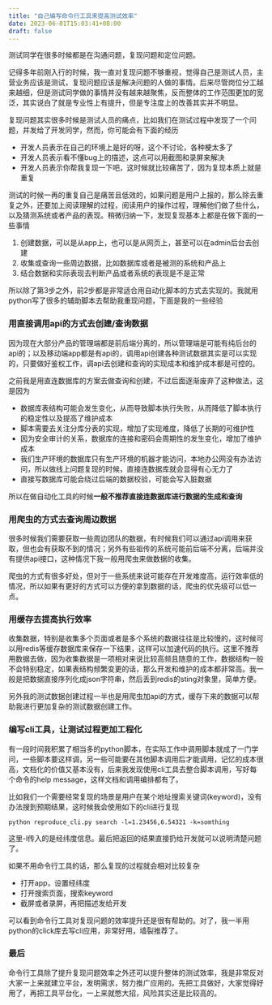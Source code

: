 ```yaml
---
title: "自己编写命令行工具来提高测试效率"
date: 2023-06-01T15:03:41+08:00
draft: false
---
```


测试同学在很多时候都是在沟通问题，复现问题和定位问题。

记得多年前刚入行的时候，我一直对复现问题不够重视，觉得自己是测试人员，主营业务应该是测试，复现问题应该是解决问题的人做的事情。后来尽管岗位分工越来越细，但是测试同学做的事情并没有越来越聚焦，反而整体的工作范围更加的宽泛，其实说白了就是专业性上有提升，但是专注度上的改善其实并不明显。

复现问题其实很多时候是测试人员的痛点，比如我们在测试过程中发现了一个问题，并发给了开发同学，然而，你可能会有下面的经历

* 开发人员表示在自己的环境上是好的呀，这个不讨论，各种梗太多了
* 开发人员表示看不懂bug上的描述，这点可以用截图和录屏来解决
* 开发人员表示你帮我复现一下吧，这时候就比较痛苦了，因为复现本质上就是重复

测试的时候一再的重复自己是痛苦且低效的，如果问题是用户上报的，那么除去重复之外，还要加上阅读理解的过程，阅读用户的操作过程，理解他们做了些什么，以及猜测系统或者产品的表现。稍微归纳一下，发现复现基本上都是在做下面的一些事情

1. 创建数据，可以是从app上，也可以是从网页上，甚至可以在admin后台去创建
2. 收集或查询一些周边数据，比如数据库或者是被测的系统和产品上
3. 结合数据和实际表现去判断产品或者系统的表现是不是正常

所以除了第3步之外，前2步都是非常适合用自动化脚本的方式去实现的。我就用python写了很多的辅助脚本去帮助我重现问题，下面是我的一些经验

### 用直接调用api的方式去创建/查询数据

因为现在大部分产品的管理端都是前后端分离的，所以管理端是可能有纯后台的api的；以及移动端app都是有api的，调用api创建各种测试数据其实是可以实现的，只要做好鉴权工作，调api去创建和查询的实现成本和维护成本都是可控的。

之前我是用直连数据库的方案去做查询和创建，不过后面逐渐废弃了这种做法，这是因为

* 数据库表结构可能会发生变化，从而导致脚本执行失败，从而降低了脚本执行的稳定性以及提高了维护成本
* 脚本需要去关注分库分表的实现，增加了实现难度，降低了长期的可维护性
* 因为安全审计的关系，数据库的连接和密码会周期性的发生变化，增加了维护成本
* 我们生产环境的数据库只有生产环境的机器才能访问，本地办公网没有办法访问，所以做线上问题复现的时候，直接连数据库就会显得有心无力了
* 直接写数据库可能会绕过后端的数据校验，可能会写入脏数据

所以在做自动化工具的时候**一般不推荐直接连数据库进行数据的生成和查询**


### 用爬虫的方式去查询周边数据

很多时候我们需要获取一些周边团队的数据，有时候我们可以通过api调用来获取，但也会有获取不到的情况；另外有些祖传的系统可能前后端不分离，后端并没有提供api接口，这种情况下我一般用爬虫来做数据的收集。

爬虫的方式有很多好处，但对于一些系统来说可能存在开发难度高，运行效率低的情况，所以如果有更好的方式可以方便的拿到数据的话，爬虫的优先级可以低一点。


### 用缓存去提高执行效率

收集数据，特别是收集多个页面或者是多个系统的数据往往是比较慢的，这时候可以用redis等缓存数据库来保存一下结果，这样可以加速代码的执行。这里不推荐用数据去做，因为收集数据是一项相对来说比较高频且随意的工作，数据结构一般不会特别稳定，如果表结构频繁变更的话，那么开发和维护的成本都非常高。我一般是把数据直接序列化成json字符串，然后丢到redis的sting对象里，简单方便。

另外我的测试数据创建过程一半也是用爬虫加api的方式，缓存下来的数据可以帮助我进行更加复杂的测试数据创建工作。


### 编写cli工具，让测试过程更加工程化

有一段时间我积累了相当多的python脚本，在实际工作中调用脚本就成了一门学问，一些脚本要这样调，另一些可能要在其他脚本调用后才能调用，记忆的成本很高，文档化的价值又基本没有，后来我发现使用cli工具去整合脚本调用，写好每个命令的help message，这样文档和调用编排都有了。

比如我们一个需要经常复现的场景是用户在某个地址搜索关键词(keyword)，没有办法搜到预期结果，这时候我会使用如下的cli进行复现

```
python reproduce_cli.py search -l=1.23456,6.54321 -k=somthing 
```
这里-l传入的是经纬度信息。最后把返回的结果直接扔给开发就可以说明清楚问题了。

如果不用命令行工具的话，那么复现的过程就会相对比较复杂

* 打开app，设置经纬度
* 打开搜索页面，搜索keyword
* 截屏或者录屏，再把描述发给开发

可以看到命令行工具对复现问题的效率提升还是很有帮助的。对了，我一半用python的click库去写cli应用，非常好用，墙裂推荐了。


### 最后

命令行工具除了提升复现问题效率之外还可以提升整体的测试效率，我是非常反对大家一上来就建立平台，发明需求，努力推广应用的。先把工具做好，大家觉得好用了，再把工具平台化，一上来就憋大招，风险其实还是比较高的。




